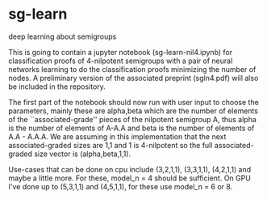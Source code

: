 # sg-learn
deep learning about semigroups

This is going to contain a jupyter notebook (sg-learn-nil4.ipynb) for classification proofs of 4-nilpotent 
semigroups with a pair of neural networks learning to do the classification proofs minimizing the number of nodes. 
A preliminary version of the associated preprint (sgln4.pdf) will also be included in the repository. 

The first part of the notebook should now run with user input to choose the parameters, mainly these
are alpha,beta which are the number of elements of the ``associated-grade'' pieces of the nilpotent
semigroup A, thus alpha is the number of elements of A-A.A  and beta is the number of elements of
A.A - A.A.A.   We are assuming in this implementation that the next associated-graded sizes are 1,1
and 1 is 4-nilpotent so the full associated-graded size vector is (alpha,beta,1,1). 

Use-cases that can be done on cpu include (3,2,1,1), (3,3,1,1), (4,2,1,1) and maybe a little more.
For these, model_n = 4 should be sufficient. 
On GPU I've done up to (5,3,1,1) and (4,5,1,1), for these use model_n = 6 or 8. 



